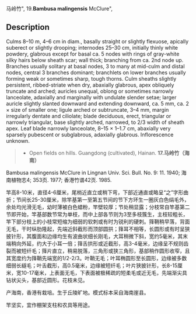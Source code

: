 马岭竹",
19.**Bambusa malingensis** McClure",

## Description
Culms 8–10 m, 4–6 cm in diam., basally straight or slightly flexuose, apically suberect or slightly drooping; internodes 25–30 cm, initially thinly white powdery, glabrous except for basal ca. 5 nodes with rings of gray-white silky hairs below sheath scar; wall thick; branching from ca. 2nd node up. Branches usually solitary at basal nodes, 3 to many at mid-culm and distal nodes, central 3 branches dominant; branchlets on lower branches usually forming weak or sometimes sharp, tough thorns. Culm sheaths slightly persistent, ribbed-striate when dry, abaxially glabrous, apex obliquely truncate and arched; auricles unequal, oblong or sometimes narrowly lanceolate, adaxially and marginally with undulate slender setae; larger auricle slightly slanted downward and extending downward, ca. 5 mm, ca. 2 × size of smaller one; ligule arched or subtruncate, 3–4 mm, margin irregularly dentate and ciliolate; blade deciduous, erect, triangular or narrowly triangular, base slightly arched, narrowed, to 2/3 width of sheath apex. Leaf blade narrowly lanceolate, 8–15 × 1–1.7 cm, abaxially very sparsely pubescent or subglabrous, adaxially glabrous. Inflorescence unknown.

> * Open fields on hills. Guangdong (cultivated), Hainan.
**17.马岭竹（海南）**

Bambusa malingensis McClure in Lingnan Univ. Sci. Bull. No. 9: 11. 1940; 海南植物志4; 353页. 1977; 香港竹谱42页. 1985.

竿高8-10米，直径4-6厘米，尾梢近直立或稍下弯，下部近通直或略呈“之”字形曲折；节间长25-30厘米，除竿基第一至第五节间的节下方环生一圈灰白色绢毛外，余处均光滑无毛，幼时薄被白色蜡粉，竿壁较厚；节处稍显露；分枝常自竿基第二节即开始，竿基部数节常为单枝，而中上部各节则为3至多枝簇生，主枝较粗长，竿下部分枝上的小枝常短缩为细弱的软刺或有时为锐利的硬刺。箨鞘稍早落，背面无毛，干时纵肋隆起，先端近斜截形而顶部圆拱；箨耳不相等，长圆形或有时呈狭披针形，其腹面和边缘均生有波曲状细长刚毛，大耳稍微下斜，宽约5毫米，其末端稍向外延，约大于小耳一倍；箨舌拱形或近截形，高3-4毫米，边缘呈不规则齿裂而被短纤毛；箨片直立，稍易脱落，三角形或狭三角形，基部稍作圆形收窄，且其宽度约为箨鞘先端宽的1/2-2/3。叶鞘无毛；叶耳椭圆形至长圆形，边缘被多数细弱长繸毛；叶舌截形，高0.5毫米，边缘被短纤毛；叶片狭披针形，长8-15厘米，宽10-17毫米，上表面无毛，下表面被极稀疏的短柔毛或近无毛，先端渐尖具钻状尖头，基部近圆形。花枝未见。

产海南，香港有栽培。生于丘陵旷地。模式标本采自海南崖县。

竿坚实，宜作棚架支柱和农具等用途。
